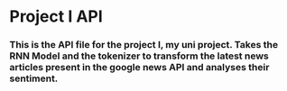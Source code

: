 # Project I API

### This is the API file for the project I, my uni project. Takes the RNN Model and the tokenizer to transform the latest news articles present in the google news API and analyses their sentiment.
